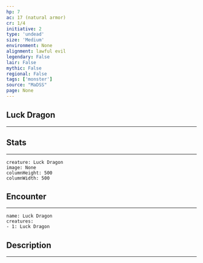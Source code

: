 ```yaml
---
hp: 7
ac: 17 (natural armor)
cr: 1/4
initiative: 2
type: 'undead'    
size: 'Medium'
environment: None
alignment: lawful evil
legendary: False
lair: False
mythic: False
regional: False
tags: ['monster']
source: "MaDSS"
page: None
---
```


## Luck Dragon
---



## Stats
---

```statblock
creature: Luck Dragon
image: None
columnHeight: 500
columnWidth: 500
```

## Encounter
---

```encounter-table
name: Luck Dragon
creatures:
- 1: Luck Dragon
```

## Description
---




